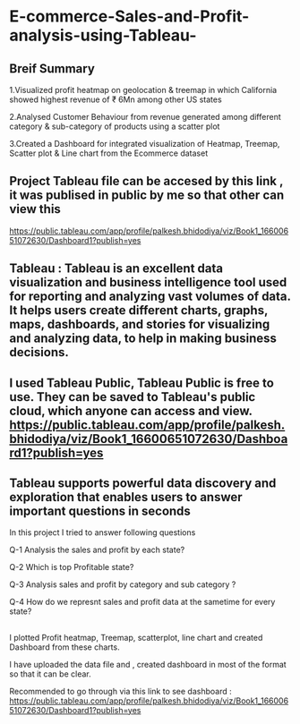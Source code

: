 # E-commerce-Sales-and-Profit-analysis-using-Tableau-
## Breif Summary 
1.Visualized profit heatmap on geolocation & treemap in which California showed highest revenue of ₹ 6Mn among other US states

2.Analysed Customer Behaviour from revenue generated among different category & sub-category of products using a scatter plot

3.Created a Dashboard for integrated visualization of Heatmap, Treemap, Scatter plot & Line chart from the Ecommerce dataset


## Project Tableau file can be accesed by this link , it was publised in public by me so that other can view this
https://public.tableau.com/app/profile/palkesh.bhidodiya/viz/Book1_16600651072630/Dashboard1?publish=yes

## Tableau : Tableau is an excellent data visualization and business intelligence tool used for reporting and analyzing vast volumes of data. It helps users create different charts, graphs, maps, dashboards, and stories for visualizing and analyzing data, to help in making business decisions. 

## I used Tableau Public, Tableau Public is free to use. They can be saved to Tableau's public cloud,  which anyone can access and view.  https://public.tableau.com/app/profile/palkesh.bhidodiya/viz/Book1_16600651072630/Dashboard1?publish=yes

## Tableau supports powerful data discovery and exploration that enables users to answer important questions in seconds
In this project I tried to answer following questions 

Q-1 Analysis the sales and profit by each state? 

Q-2 Which is top Profitable state?

Q-3 Analysis sales and profit by category and sub category ?

Q-4 How do we represnt sales and profit data at the sametime for every state?


##
I plotted Profit heatmap, Treemap, scatterplot, line chart and created Dashboard from these charts.


I have uploaded the data file and , created dashboard in most of the format so that it can be clear.

Recommended to go through via this link to see dashboard :
https://public.tableau.com/app/profile/palkesh.bhidodiya/viz/Book1_16600651072630/Dashboard1?publish=yes
